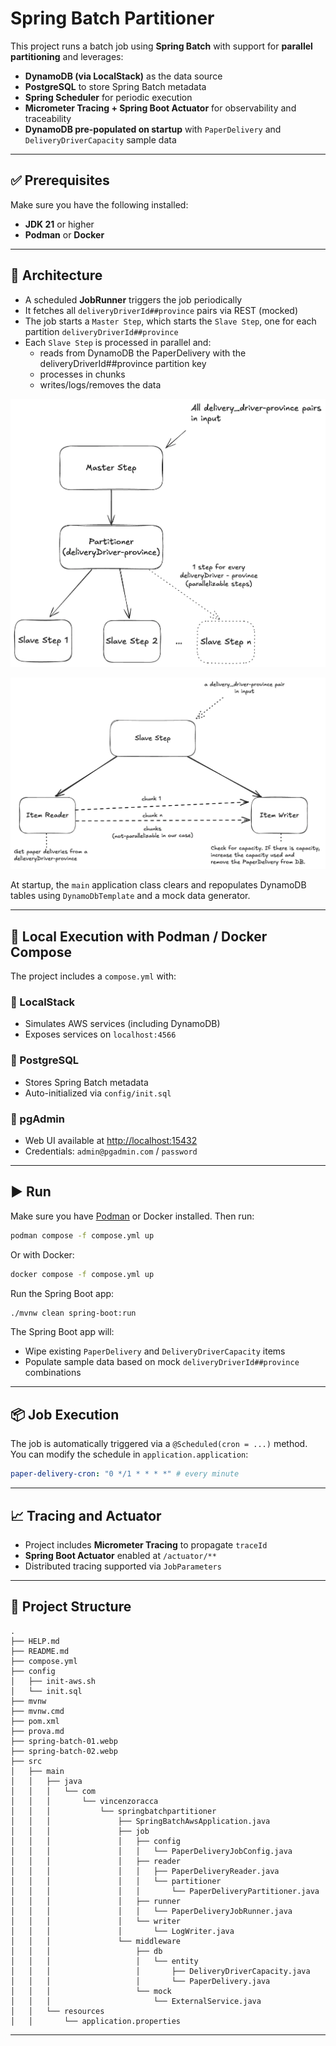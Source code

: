 # Spring Batch Partitioner

This project runs a batch job using **Spring Batch** with support for **parallel partitioning** and leverages:

- **DynamoDB (via LocalStack)** as the data source
- **PostgreSQL** to store Spring Batch metadata
- **Spring Scheduler** for periodic execution
- **Micrometer Tracing + Spring Boot Actuator** for observability and traceability
- **DynamoDB pre-populated on startup** with `PaperDelivery` and `DeliveryDriverCapacity` sample data

---

## ✅ Prerequisites

Make sure you have the following installed:

- **JDK 21** or higher
- **Podman** or **Docker**

---

## 🧱 Architecture

- A scheduled **JobRunner** triggers the job periodically
- It fetches all `deliveryDriverId##province` pairs via REST (mocked)
- The job starts a `Master Step`, which starts the `Slave Step`, one for each partition `deliveryDriverId##province`
- Each `Slave Step` is processed in parallel and:
    - reads from DynamoDB the PaperDelivery with the deliveryDriverId##province partition key
    - processes in chunks
    - writes/logs/removes the data

![Block Image](/spring-batch-01.webp)

![Block Image](/spring-batch-02.webp)

At startup, the `main` application class clears and repopulates DynamoDB tables using `DynamoDbTemplate` and a mock data generator.

---

## 🐳 Local Execution with Podman / Docker Compose

The project includes a `compose.yml` with:

### 🔹 LocalStack
- Simulates AWS services (including DynamoDB)
- Exposes services on `localhost:4566`

### 🔹 PostgreSQL
- Stores Spring Batch metadata
- Auto-initialized via `config/init.sql`

### 🔹 pgAdmin
- Web UI available at [http://localhost:15432](http://localhost:15432)
- Credentials: `admin@pgadmin.com` / `password`

---

## ▶️ Run

Make sure you have [Podman](https://podman.io) or Docker installed. Then run:

```bash
podman compose -f compose.yml up
```

Or with Docker:

```bash
docker compose -f compose.yml up
```

Run the Spring Boot app:

```bash
./mvnw clean spring-boot:run
```

The Spring Boot app will:
- Wipe existing `PaperDelivery` and `DeliveryDriverCapacity` items
- Populate sample data based on mock `deliveryDriverId##province` combinations

---

## 📦 Job Execution

The job is automatically triggered via a `@Scheduled(cron = ...)` method.
You can modify the schedule in `application.application`:

```yaml
paper-delivery-cron: "0 */1 * * * *" # every minute
```

---

## 📈 Tracing and Actuator

- Project includes **Micrometer Tracing** to propagate `traceId`
- **Spring Boot Actuator** enabled at `/actuator/**`
- Distributed tracing supported via `JobParameters`

---

## 📁 Project Structure

```
.
├── HELP.md
├── README.md
├── compose.yml
├── config
│   ├── init-aws.sh
│   └── init.sql
├── mvnw
├── mvnw.cmd
├── pom.xml
├── prova.md
├── spring-batch-01.webp
├── spring-batch-02.webp
├── src
│   ├── main
│   │   ├── java
│   │   │   └── com
│   │   │       └── vincenzoracca
│   │   │           └── springbatchpartitioner
│   │   │               ├── SpringBatchAwsApplication.java
│   │   │               ├── job
│   │   │               │   ├── config
│   │   │               │   │   └── PaperDeliveryJobConfig.java
│   │   │               │   ├── reader
│   │   │               │   │   ├── PaperDeliveryReader.java
│   │   │               │   │   └── partitioner
│   │   │               │   │       └── PaperDeliveryPartitioner.java
│   │   │               │   ├── runner
│   │   │               │   │   └── PaperDeliveryJobRunner.java
│   │   │               │   └── writer
│   │   │               │       └── LogWriter.java
│   │   │               └── middleware
│   │   │                   ├── db
│   │   │                   │   └── entity
│   │   │                   │       ├── DeliveryDriverCapacity.java
│   │   │                   │       └── PaperDelivery.java
│   │   │                   └── mock
│   │   │                       └── ExternalService.java
│   │   └── resources
│   │       └── application.properties
```

---